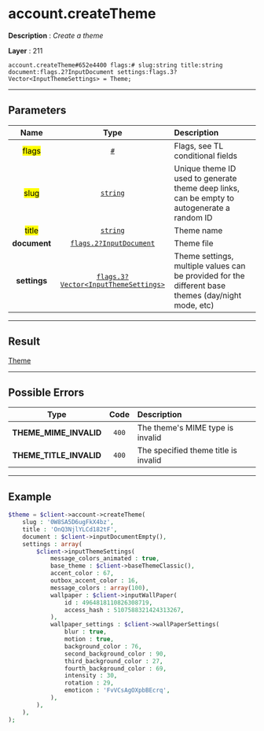 # account.createTheme

**Description** : *Create a theme*

**Layer** : 211

```tl
account.createTheme#652e4400 flags:# slug:string title:string document:flags.2?InputDocument settings:flags.3?Vector<InputThemeSettings> = Theme;
```

---

## Parameters

| Name | Type | Description |
| :---: | :---: | :--- |
| <mark>flags</mark> | [`#`](type/#) | Flags, see TL conditional fields |
| <mark>slug</mark> | [`string`](type/string) | Unique theme ID used to generate theme deep links, can be empty to autogenerate a random ID |
| <mark>title</mark> | [`string`](type/string) | Theme name |
| **document** | [`flags.2?InputDocument`](type/InputDocument) | Theme file |
| **settings** | [`flags.3?Vector<InputThemeSettings>`](type/InputThemeSettings) | Theme settings, multiple values can be provided for the different base themes (day/night mode, etc) |

---

## Result

[Theme](type/Theme)

---

## Possible Errors

| Type | Code | Description |
| :---: | :---: | :--- |
| **THEME_MIME_INVALID** | `400` | The theme's MIME type is invalid |
| **THEME_TITLE_INVALID** | `400` | The specified theme title is invalid |

---

## Example

```php
$theme = $client->account->createTheme(
	slug : '0W8SA5D6ugFkX4bz',
	title : 'OnQ3NjlYLCd182tF',
	document : $client->inputDocumentEmpty(),
	settings : array(
		$client->inputThemeSettings(
			message_colors_animated : true,
			base_theme : $client->baseThemeClassic(),
			accent_color : 67,
			outbox_accent_color : 16,
			message_colors : array(100),
			wallpaper : $client->inputWallPaper(
				id : 4964818110826308719,
				access_hash : 5107588321424313267,
			),
			wallpaper_settings : $client->wallPaperSettings(
				blur : true,
				motion : true,
				background_color : 76,
				second_background_color : 90,
				third_background_color : 27,
				fourth_background_color : 69,
				intensity : 30,
				rotation : 29,
				emoticon : 'FvVCsAgOXpbBEcrq',
			),
		),
	),
);
```